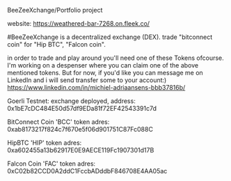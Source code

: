 BeeZeeXchange/Portfolio project

website: https://weathered-bar-7268.on.fleek.co/

#BeeZeeXchange is a decentralized exchange (DEX).
trade "bitconnect coin" for "Hip BTC", "Falcon coin".

in order to trade and play around you'll need one of these Tokens ofcourse.
I'm working on a despenser where you can claim one of the above mentioned tokens.
But for now, if you'd like you can message me on LinkedIn and i will send transfer some to your account:)
https://www.linkedin.com/in/michiel-adriaansens-bbb37816b/


Goerli Testnet:
exchange deployed, address: 0x1bE7cDC484E50d57df9EDa81f72EF42543391c7d

BitConnect Coin 'BCC' token adres: 0xab8173217f824c7f670e5f06d901751C87Fc088C

HipBTC 'HIP' token adres: 0xa602455a13b62917E0E9AECE119Fc1907301d17B

Falcon Coin 'FAC' token adres: 0xC02b82CCD0A2ddC1FccbADddbF846708E4AA05ac

